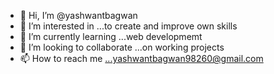 - 👋 Hi, I’m @yashwantbagwan
- 👀 I’m interested in ...to create and improve own skills 
- 🌱 I’m currently learning ...web developmemt
- 💞️ I’m looking to collaborate  ...on working projects
- 📫 How to reach me ...yashwantbagwan98260@gmail.com

<!---
Hardnestutorials/Hardnestutorials is a ✨ special ✨ repository because its `README.md` (this file) appears on your GitHub profile.
You can click the Preview link to take a look at your changes.
--->
